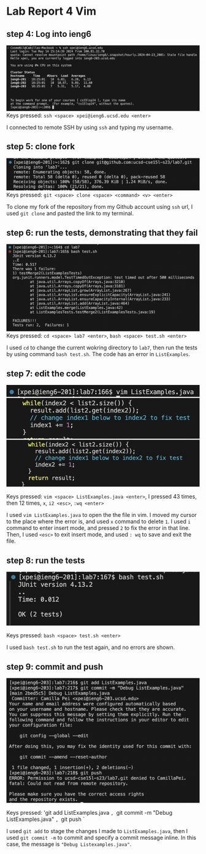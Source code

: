 # Lab Report 4 Vim 
## step 4: Log into ieng6
![STEP4](lab4_step4.jpg)
Keys pressed: `ssh <space> xpei@ieng6.ucsd.edu <enter>`

I connected to remote SSH by using `ssh` and typing my username. 

## step 5: clone fork 
![STEP5](lab4step5.jpg)
Keys pressed: `git <space> clone <space> <command> <v> <enter>`

To clone my fork of the repository from my Github account using `ssh` url, I used `git clone` and pasted the link to my terminal. 

## step 6: run the tests, demonstrating that they fail 
![STEP6](lab4step6.jpg)
Keys pressed: `cd <space> lab7 <enter>`, `bash <space> test.sh <enter>`

I used `cd` to change the current wokring directory to `lab7`, then run the tests by using command `bash test.sh`. 
The code has an error in `ListExamples`. 

## step 7: edit the code
![STEP7pic1](lab4step7a.jpg)
![STEP7pic2](lab4step7b.jpg)
![STEP7pic3](lab4step7c.jpg)

Keys pressed: `vim <space> ListExamples.java <enter>`,
I pressed <down> 43 times, then <right> 12 times, `x`, `i2 <esc>`, `:wq <enter>`

I used `vim ListExamples.java` to open the the file in vim. I moved my cursor to the place where the error is, and used `x` command to delete `1`. I used `i` command to enter insert mode, and pressed `2` to fix the error in that line. Then, I used `<esc>` to exit insert mode, and used `: wq` to save and exit the file. 

## step 8: run the tests 
![STEP8](lab4step8.jpg)

Keys pressed: `bash <space> test.sh <enter>` 

I used `bash test.sh` to run the test again, and no errors are shown. 

## step 9: commit and push 
![STEP9](lab4_step9.jpg)

Keys pressed: 'git <space> add <space> ListExamples.java <enter>`, `git <space> commit <space> -m <space> "Debug <space> ListExamples.java" <enter>`, `git <space> push <enter>`

I used `git add` to stage the changes I made to `ListExamples.java`, then I used `git commit -m` to commit and specify a commit message inline. In this case, the message is `"Debug Listexamples.java"`. 

